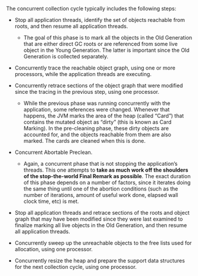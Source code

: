

The concurrent collection cycle typically includes the following steps:

- Stop all application threads, identify the set of objects reachable from roots, and then resume all application threads.
	- The goal of this phase is to mark all the objects in the Old Generation that are either direct GC roots or are referenced from some live object in the Young Generation. The latter is important since the Old Generation is collected separately.

- Concurrently trace the reachable object graph, using one or more processors, while the application threads are executing.


- Concurrently retrace sections of the object graph that were modified since the tracing in the previous step, using one processor.
	- While the previous phase was running concurrently with the application, some references were changed. Whenever that happens, the JVM marks the area of the heap (called “Card”) that contains the mutated object as “dirty” (this is known as Card Marking). In the pre-cleaning phase, these dirty objects are accounted for, and the objects reachable from them are also marked. The cards are cleaned when this is done.

- Concurrent Abortable Preclean. 
	- Again, a concurrent phase that is not stopping the application’s threads. This one attempts to **take as much work off the shoulders of the stop-the-world Final Remark as possible**. The exact duration of this phase depends on a number of factors, since it iterates doing the same thing until one of the abortion conditions (such as the number of iterations, amount of useful work done, elapsed wall clock time, etc) is met.

- Stop all application threads and retrace sections of the roots and object graph that may have been modified since they were last examined to finalize marking all live objects in the Old Generation, and then resume all application threads.

- Concurrently sweep up the unreachable objects to the free lists used for allocation, using one processor.

- Concurrently resize the heap and prepare the support data structures for the next collection cycle, using one processor.
